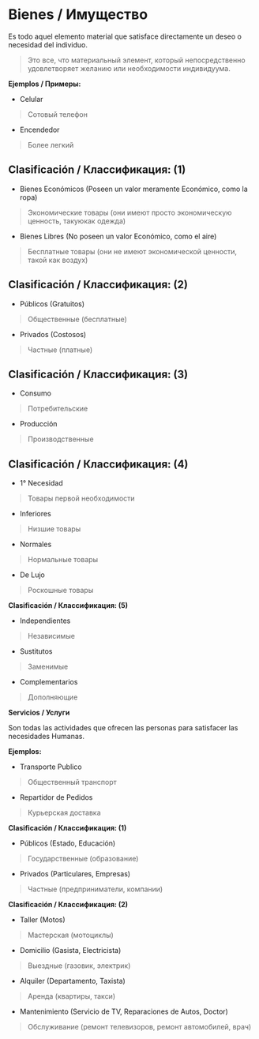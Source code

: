 # Bienes / Имущество
Es todo aquel elemento material que satisface directamente un deseo o necesidad del individuo.
>Это все, что материальный элемент, который непосредственно удовлетворяет желанию или необходимости индивидуума.

**Ejemplos / Примеры:**
- Celular
>Сотовый телефон
- Encendedor
>Более легкий
## Clasificación / Классификация: (1)
- Bienes Económicos (Poseen un valor meramente Económico, como la ropa)
>Экономические товары (они имеют просто экономическую ценность, такую ​​как одежда)
- Bienes Libres (No poseen un valor Económico, como el aire)
>Бесплатные товары (они не имеют экономической ценности, такой как воздух)
## Clasificación / Классификация: (2)
- Públicos (Gratuitos)
>Общественные (бесплатные)
- Privados (Costosos)
>Частные (платные)
## Clasificación / Классификация: (3)
- Consumo
>Потребительские
- Producción
>Производственные
## Clasificación / Классификация: (4)
- 1° Necesidad
>Товары первой необходимости
- Inferiores
>Низшие товары
- Normales
>Нормальные товары
- De Lujo
>Роскошные товары

**Clasificación / Классификация: (5)**
- Independientes
>Независимые
- Sustitutos
>Заменимые
- Complementarios
>Дополняющие

**Servicios / Услуги**

Son todas las actividades que ofrecen las personas para satisfacer las necesidades Humanas.

**Ejemplos:**
- Transporte Publico
>Общественный транспорт
- Repartidor de Pedidos
>Курьерская доставка

**Clasificación / Классификация: (1)**
- Públicos (Estado, Educación)
>Государственные (образование)
- Privados (Particulares, Empresas)
>Частные (предприниматели, компании)

**Clasificación / Классификация: (2)**
- Taller (Motos)
>Мастерская (мотоциклы)
- Domicilio (Gasista, Electricista)
>Выездные (газовик, электрик)
- Alquiler (Departamento, Taxista)
>Аренда (квартиры, такси)
- Mantenimiento (Servicio de TV, Reparaciones de Autos, Doctor)
>Обслуживание (ремонт телевизоров, ремонт автомобилей, врач)
